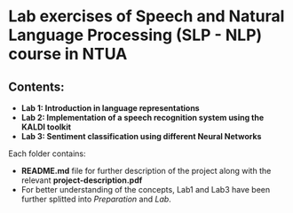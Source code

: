 # Lab exercises of Speech and Natural Language Processing (SLP - NLP) course in NTUA
## Contents:
* **Lab 1: Introduction in language representations**
* **Lab 2: Implementation of a speech recognition system using the KALDI toolkit**
* **Lab 3: Sentiment classification using different Neural Networks**

Each folder contains:
  * **README.md** file for further description of the project along with the relevant **project-description.pdf**
  * For better understanding of the concepts, Lab1 and Lab3 have been further splitted into *Preparation* and *Lab*.
